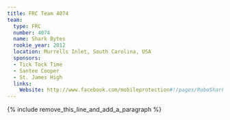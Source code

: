```yaml
---
title: FRC Team 4074
team:
  type: FRC
  number: 4074
  name: Shark Bytes
  rookie_year: 2012
  location: Murrells Inlet, South Carolina, USA
  sponsors:
  - Tick Tock Time
  - Santee Cooper
  - St. James High
  links:
    Website: http://www.facebook.com/mobileprotection#!/pages/RoboSharks/275392299178474?fref=ts
---
```


{% include remove_this_line_and_add_a_paragraph %}